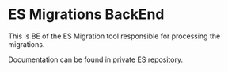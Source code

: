 # ES Migrations BackEnd

This is BE of the ES Migration tool responsible for processing the migrations. 

Documentation can be found in [private ES repository](https://github.com/PALAXO/Circularo-elasticsearch).
